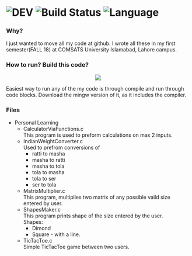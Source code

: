 # ![DEV](https://img.shields.io/badge/Developer-Arose%20Niazi-blue.svg?style=popout-square&logo=codio) ![Build Status](https://img.shields.io/badge/Build-passing-brightgreen.svg?style=popout-square&logo=codio) ![Language](https://img.shields.io/badge/Programmed%20in-C-blue.svg?style=popout-square&logo=codio)
### Why?
I just wanted to move all my code at github. I wrote all these in my first semester(FALL 18) at COMSATS University Islamabad, Lahore campus. 

### How to run? Build this code? 
<p align="center"><a url='http://www.codeblocks.org/downloads/26'><img src='https://img.shields.io/badge/Codeblocks-Windows%20Mac-orange.svg?style=popout-square&logo=codio' /></a></p>
Easiest way to run any of the my code is through compile and run through code blocks. 
Download the mingw version of it, as it includes the compiler. 

### Files
- Personal Learning
	- CalculatorViaFunctions.c</br>
		This program is used to preform calculations on max 2 inputs. 
	- IndianWeightConverter.c</br>
		Used to prefrom conversions of
		- ratti to masha
		- masha to ratti
		- masha to tola
		- tola to masha
		- tola to ser
		- ser to tola
	- MatrixMultiplier.c </br>
		This program, multiplies two matrix of any possible vaild size entered by user. 
	- ShapesMaker.c</br>
		This program prints shape of the size entered by the user.</br>
		Shapes:
		- Dimond
		- Square - with a line. 
	- TicTacToe.c</br>
		Simple TicTacToe game between two users. 
  
